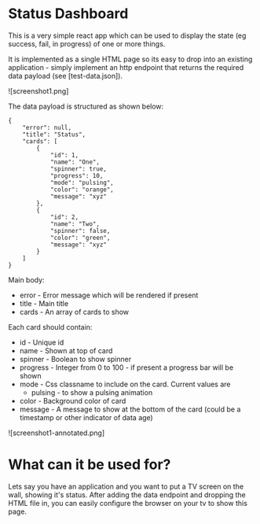 
# Status Dashboard

This is a very simple react app which can be used to display the state (eg success, fail, in progress) of one or more things.

It is implemented as a single HTML page so its easy to drop into an existing application - simply implement an http endpoint that returns the required data payload (see [test-data.json]).

![screenshot1.png]

The data payload is structured as shown below:

```
{
    "error": null,
    "title": "Status",
    "cards": [
        {
            "id": 1,
            "name": "One",
            "spinner": true,
            "progress": 10,
            "mode": "pulsing",
            "color": "orange",
            "message": "xyz"
        },
        {
            "id": 2,
            "name": "Two",
            "spinner": false,
            "color": "green",
            "message": "xyz"
        }
    ]
}
```

Main body:

* error - Error message which will be rendered if present
* title - Main title
* cards - An array of cards to show

Each card should contain:

* id - Unique id
* name - Shown at top of card
* spinner - Boolean to show spinner
* progress - Integer from 0 to 100 - if present a progress bar will be shown
* mode - Css classname to include on the card. Current values are
  * pulsing - to show a pulsing animation
* color - Background color of card
* message - A message to show at the bottom of the card (could be a timestamp or other indicator of data age)

![screenshot1-annotated.png]

# What can it be used for?

Lets say you have an application and you want to put a TV screen on the wall, showing it's status. After adding the data endpoint and dropping the HTML file in, you can easily configure the browser on your tv to show this page.
